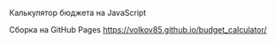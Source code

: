 Калькулятор бюджета на JavaScript

Сборка на GitHub Pages
https://volkov85.github.io/budget_calculator/
